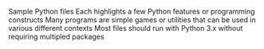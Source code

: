 Sample Python files
Each highlights a few Python features or programming constructs
Many programs are simple games or utilities that can be used in various different contexts
Most files should run with Python 3.x without requiring multipled packages
